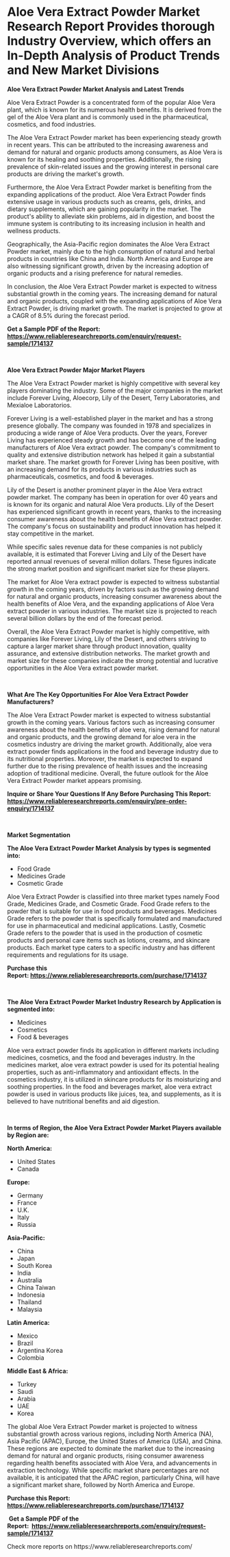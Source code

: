 <p><h1>Aloe Vera Extract Powder Market Research Report Provides thorough Industry Overview, which offers an In-Depth Analysis of Product Trends and New Market Divisions</h1></p><p><strong>Aloe Vera Extract Powder Market Analysis and Latest Trends</strong></p>
<p><p>Aloe Vera Extract Powder is a concentrated form of the popular Aloe Vera plant, which is known for its numerous health benefits. It is derived from the gel of the Aloe Vera plant and is commonly used in the pharmaceutical, cosmetics, and food industries.</p><p>The Aloe Vera Extract Powder market has been experiencing steady growth in recent years. This can be attributed to the increasing awareness and demand for natural and organic products among consumers, as Aloe Vera is known for its healing and soothing properties. Additionally, the rising prevalence of skin-related issues and the growing interest in personal care products are driving the market's growth.</p><p>Furthermore, the Aloe Vera Extract Powder market is benefiting from the expanding applications of the product. Aloe Vera Extract Powder finds extensive usage in various products such as creams, gels, drinks, and dietary supplements, which are gaining popularity in the market. The product's ability to alleviate skin problems, aid in digestion, and boost the immune system is contributing to its increasing inclusion in health and wellness products.</p><p>Geographically, the Asia-Pacific region dominates the Aloe Vera Extract Powder market, mainly due to the high consumption of natural and herbal products in countries like China and India. North America and Europe are also witnessing significant growth, driven by the increasing adoption of organic products and a rising preference for natural remedies.</p><p>In conclusion, the Aloe Vera Extract Powder market is expected to witness substantial growth in the coming years. The increasing demand for natural and organic products, coupled with the expanding applications of Aloe Vera Extract Powder, is driving market growth. The market is projected to grow at a CAGR of 8.5% during the forecast period.</p></p>
<p><strong>Get a Sample PDF of the Report:&nbsp; <a href="https://www.reliableresearchreports.com/enquiry/request-sample/1714137">https://www.reliableresearchreports.com/enquiry/request-sample/1714137</a></strong></p>
<p>&nbsp;</p>
<p><strong>Aloe Vera Extract Powder Major Market Players</strong></p>
<p><p>The Aloe Vera Extract Powder market is highly competitive with several key players dominating the industry. Some of the major companies in the market include Forever Living, Aloecorp, Lily of the Desert, Terry Laboratories, and Mexialoe Laboratorios.</p><p>Forever Living is a well-established player in the market and has a strong presence globally. The company was founded in 1978 and specializes in producing a wide range of Aloe Vera products. Over the years, Forever Living has experienced steady growth and has become one of the leading manufacturers of Aloe Vera extract powder. The company's commitment to quality and extensive distribution network has helped it gain a substantial market share. The market growth for Forever Living has been positive, with an increasing demand for its products in various industries such as pharmaceuticals, cosmetics, and food & beverages.</p><p>Lily of the Desert is another prominent player in the Aloe Vera extract powder market. The company has been in operation for over 40 years and is known for its organic and natural Aloe Vera products. Lily of the Desert has experienced significant growth in recent years, thanks to the increasing consumer awareness about the health benefits of Aloe Vera extract powder. The company's focus on sustainability and product innovation has helped it stay competitive in the market.</p><p>While specific sales revenue data for these companies is not publicly available, it is estimated that Forever Living and Lily of the Desert have reported annual revenues of several million dollars. These figures indicate the strong market position and significant market size for these players.</p><p>The market for Aloe Vera extract powder is expected to witness substantial growth in the coming years, driven by factors such as the growing demand for natural and organic products, increasing consumer awareness about the health benefits of Aloe Vera, and the expanding applications of Aloe Vera extract powder in various industries. The market size is projected to reach several billion dollars by the end of the forecast period.</p><p>Overall, the Aloe Vera Extract Powder market is highly competitive, with companies like Forever Living, Lily of the Desert, and others striving to capture a larger market share through product innovation, quality assurance, and extensive distribution networks. The market growth and market size for these companies indicate the strong potential and lucrative opportunities in the Aloe Vera extract powder market.</p></p>
<p>&nbsp;</p>
<p><strong>What Are The Key Opportunities For Aloe Vera Extract Powder Manufacturers?</strong></p>
<p><p>The Aloe Vera Extract Powder market is expected to witness substantial growth in the coming years. Various factors such as increasing consumer awareness about the health benefits of aloe vera, rising demand for natural and organic products, and the growing demand for aloe vera in the cosmetics industry are driving the market growth. Additionally, aloe vera extract powder finds applications in the food and beverage industry due to its nutritional properties. Moreover, the market is expected to expand further due to the rising prevalence of health issues and the increasing adoption of traditional medicine. Overall, the future outlook for the Aloe Vera Extract Powder market appears promising.</p></p>
<p><strong>Inquire or Share Your Questions If Any Before Purchasing This Report: <a href="https://www.reliableresearchreports.com/enquiry/pre-order-enquiry/1714137">https://www.reliableresearchreports.com/enquiry/pre-order-enquiry/1714137</a></strong></p>
<p>&nbsp;</p>
<p><strong>Market Segmentation</strong></p>
<p><strong>The Aloe Vera Extract Powder Market Analysis by types is segmented into:</strong></p>
<p><ul><li>Food Grade</li><li>Medicines Grade</li><li>Cosmetic Grade</li></ul></p>
<p><p>Aloe Vera Extract Powder is classified into three market types namely Food Grade, Medicines Grade, and Cosmetic Grade. Food Grade refers to the powder that is suitable for use in food products and beverages. Medicines Grade refers to the powder that is specifically formulated and manufactured for use in pharmaceutical and medicinal applications. Lastly, Cosmetic Grade refers to the powder that is used in the production of cosmetic products and personal care items such as lotions, creams, and skincare products. Each market type caters to a specific industry and has different requirements and regulations for its usage.</p></p>
<p><strong>Purchase this Report:&nbsp;<a href="https://www.reliableresearchreports.com/purchase/1714137">https://www.reliableresearchreports.com/purchase/1714137</a></strong></p>
<p>&nbsp;</p>
<p><strong>The Aloe Vera Extract Powder Market Industry Research by Application is segmented into:</strong></p>
<p><ul><li>Medicines</li><li>Cosmetics</li><li>Food & beverages</li></ul></p>
<p><p>Aloe vera extract powder finds its application in different markets including medicines, cosmetics, and the food and beverages industry. In the medicines market, aloe vera extract powder is used for its potential healing properties, such as anti-inflammatory and antioxidant effects. In the cosmetics industry, it is utilized in skincare products for its moisturizing and soothing properties. In the food and beverages market, aloe vera extract powder is used in various products like juices, tea, and supplements, as it is believed to have nutritional benefits and aid digestion.</p></p>
<p>&nbsp;</p>
<p><strong>In terms of Region, the Aloe Vera Extract Powder Market Players available by Region are:</strong></p>
<p>
    <p> <strong> North America: </strong>
        <ul>
            <li>United States</li>
            <li>Canada</li>
        </ul>
        </p> 
    <p> <strong> Europe: </strong>
        <ul>
            <li>Germany</li>
            <li>France</li>
            <li>U.K.</li>
            <li>Italy</li>
            <li>Russia</li>
        </ul>
        </p> 
    <p> <strong> Asia-Pacific: </strong>
        <ul>
            <li>China</li>
            <li>Japan</li>
            <li>South Korea</li>
            <li>India</li>
            <li>Australia</li>
            <li>China Taiwan</li>
            <li>Indonesia</li>
            <li>Thailand</li>
            <li>Malaysia</li>
        </ul>
        </p> 
    <p> <strong> Latin America: </strong>
        <ul>
            <li>Mexico</li>
            <li>Brazil</li>
            <li>Argentina Korea</li>
            <li>Colombia</li>
        </ul>
        </p> 
    <p> <strong> Middle East & Africa: </strong>
        <ul>
            <li>Turkey</li>
            <li>Saudi</li>
            <li>Arabia</li>
            <li>UAE</li>
            <li>Korea</li>
        </ul>
    </p>
    </p>
<p><p>The global Aloe Vera Extract Powder market is projected to witness substantial growth across various regions, including North America (NA), Asia Pacific (APAC), Europe, the United States of America (USA), and China. These regions are expected to dominate the market due to the increasing demand for natural and organic products, rising consumer awareness regarding health benefits associated with Aloe Vera, and advancements in extraction technology. While specific market share percentages are not available, it is anticipated that the APAC region, particularly China, will have a significant market share, followed by North America and Europe.</p></p>
<p><strong>Purchase this Report: <a href="https://www.reliableresearchreports.com/purchase/1714137">https://www.reliableresearchreports.com/purchase/1714137</a></strong></p>
<p>&nbsp;<strong>Get a Sample PDF of the Report:&nbsp;&nbsp;<a href="https://www.reliableresearchreports.com/enquiry/request-sample/1714137">https://www.reliableresearchreports.com/enquiry/request-sample/1714137</a></strong></p>
<p><strong></strong></p>
<p>Check more reports on https://www.reliableresearchreports.com/</p>
